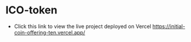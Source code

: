 # ICO-token

- Click this link to view the live project deployed on Vercel https://initial-coin-offering-ten.vercel.app/
